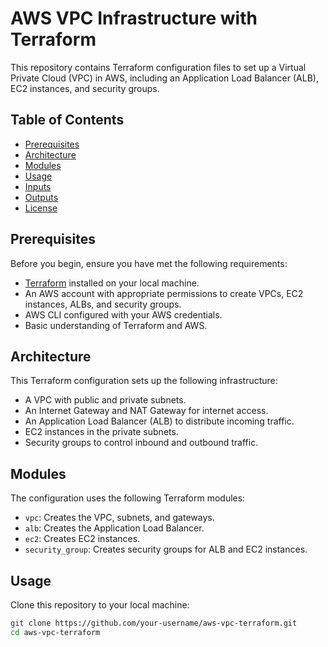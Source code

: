 # AWS VPC Infrastructure with Terraform

This repository contains Terraform configuration files to set up a Virtual Private Cloud (VPC) in AWS, including an Application Load Balancer (ALB), EC2 instances, and security groups.

## Table of Contents

- [Prerequisites](#prerequisites)
- [Architecture](#architecture)
- [Modules](#modules)
- [Usage](#usage)
- [Inputs](#inputs)
- [Outputs](#outputs)
- [License](#license)

## Prerequisites

Before you begin, ensure you have met the following requirements:

- [Terraform](https://www.terraform.io/downloads.html) installed on your local machine.
- An AWS account with appropriate permissions to create VPCs, EC2 instances, ALBs, and security groups.
- AWS CLI configured with your AWS credentials.
- Basic understanding of Terraform and AWS.

## Architecture

This Terraform configuration sets up the following infrastructure:

- A VPC with public and private subnets.
- An Internet Gateway and NAT Gateway for internet access.
- An Application Load Balancer (ALB) to distribute incoming traffic.
- EC2 instances in the private subnets.
- Security groups to control inbound and outbound traffic.

## Modules

The configuration uses the following Terraform modules:

- `vpc`: Creates the VPC, subnets, and gateways.
- `alb`: Creates the Application Load Balancer.
- `ec2`: Creates EC2 instances.
- `security_group`: Creates security groups for ALB and EC2 instances.

## Usage

Clone this repository to your local machine:

```sh
git clone https://github.com/your-username/aws-vpc-terraform.git
cd aws-vpc-terraform
